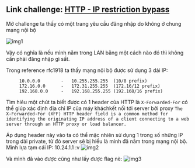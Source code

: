 ## Link challenge: [HTTP - IP restriction bypass](https://www.root-me.org/en/Challenges/Web-Server/HTTP-IP-restriction-bypass)

Mở challenge ta thấy có một trang yêu cầu đăng nhập do không ở chung mạng nội bộ

![img1](https://i.imgur.com/zY7696h.png)

Vậy có nghĩa là nếu mình nằm trong LAN bằng một cách nào đó thì không cần phải đăng nhập gì sất. 

Trong reference rfc1918 ta thấy mạng nội bộ được sử dụng 3 dải IP:
```
     10.0.0.0        -   10.255.255.255  (10/8 prefix)
     172.16.0.0      -   172.31.255.255  (172.16/12 prefix)
     192.168.0.0     -   192.168.255.255 (192.168/16 prefix)
```
Tìm hiẻu một chút ta biết được có 1 header của HTTP là `X-Forwarded-For` có thể giúp xác định địa chỉ IP của máy kháchkết nối tới server bởi proxy
`The X-Forwarded-For (XFF) HTTP header field is a common method for identifying the originating IP address of a client connecting to a web server through an HTTP proxy or load balancer.`

Áp dụng header này vào ta có thể mặc nhiên sử dụng 1 trong số những IP trong dải private, từ đó server sẽ bị hiểu là mình đã nằm trong mạng nội bộ.
Mình lựa tạm cái IP: 10.24.1.1 :v 
![img2](https://i.imgur.com/PJgJPPH.png)

Và mình đã vào được cũng như lấy được flag nè:
![img3](https://i.imgur.com/1dpkzrl.png)

